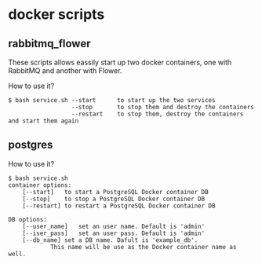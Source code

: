 docker scripts
==============

rabbitmq_flower
---------------

These scripts allows eassily start up two docker containers, one with RabbitMQ and another with Flower.

How to use it?

```
$ bash service.sh --start      to start up the two services
                  --stop       to stop them and destroy the containers
                  --restart    to stop them, destroy the containers and start them again
```


postgres
--------

How to use it?

```
$ bash service.sh
container options:
	[--start]	to start a PostgreSQL Docker container DB
	[--stop]	to stop a PostgreSQL Docker container DB
	[--restart]	to restart a PostgreSQL Docker container DB

DB options:
	[--user_name]	set an user name. Default is 'admin'
	[--iser_pass]	set an user pass. Default is 'admin'
	[--db_name]	set a DB name. Dafult is 'example_db'.
			This name will be use as the Docker container name as well.
```

